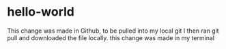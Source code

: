 # hello-world
This change was made in Github, to be pulled into my local git
I then ran git pull and downloaded the file locally. this change was made in my terminal
